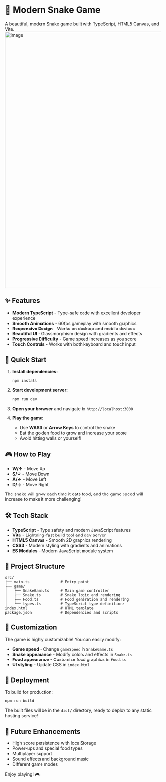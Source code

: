 # 🐍 Modern Snake Game

A beautiful, modern Snake game built with TypeScript, HTML5 Canvas, and Vite.
<img width="1077" height="830" alt="image" src="https://github.com/user-attachments/assets/f4281aed-fc19-4183-9b6b-a05c2a245d4d" />



## ✨ Features

- **Modern TypeScript** - Type-safe code with excellent developer experience
- **Smooth Animations** - 60fps gameplay with smooth graphics
- **Responsive Design** - Works on desktop and mobile devices
- **Beautiful UI** - Glassmorphism design with gradients and effects
- **Progressive Difficulty** - Game speed increases as you score
- **Touch Controls** - Works with both keyboard and touch input

## 🚀 Quick Start

1. **Install dependencies:**

   ```bash
   npm install
   ```

2. **Start development server:**

   ```bash
   npm run dev
   ```

3. **Open your browser** and navigate to `http://localhost:3000`

4. **Play the game:**
   - Use **WASD** or **Arrow Keys** to control the snake
   - Eat the golden food to grow and increase your score
   - Avoid hitting walls or yourself!

## 🎮 How to Play

- **W/↑** - Move Up
- **S/↓** - Move Down
- **A/←** - Move Left
- **D/→** - Move Right

The snake will grow each time it eats food, and the game speed will increase to make it more challenging!

## 🛠️ Tech Stack

- **TypeScript** - Type safety and modern JavaScript features
- **Vite** - Lightning-fast build tool and dev server
- **HTML5 Canvas** - Smooth 2D graphics rendering
- **CSS3** - Modern styling with gradients and animations
- **ES Modules** - Modern JavaScript module system

## 📁 Project Structure

```
src/
├── main.ts              # Entry point
├── game/
│   ├── SnakeGame.ts     # Main game controller
│   ├── Snake.ts         # Snake logic and rendering
│   ├── Food.ts          # Food generation and rendering
│   └── types.ts         # TypeScript type definitions
index.html               # HTML template
package.json             # Dependencies and scripts
```

## 🎨 Customization

The game is highly customizable! You can easily modify:

- **Game speed** - Change `gameSpeed` in `SnakeGame.ts`
- **Snake appearance** - Modify colors and effects in `Snake.ts`
- **Food appearance** - Customize food graphics in `Food.ts`
- **UI styling** - Update CSS in `index.html`

## 🚀 Deployment

To build for production:

```bash
npm run build
```

The built files will be in the `dist/` directory, ready to deploy to any static hosting service!

## 🎯 Future Enhancements

- High score persistence with localStorage
- Power-ups and special food types
- Multiplayer support
- Sound effects and background music
- Different game modes

Enjoy playing! 🎮
